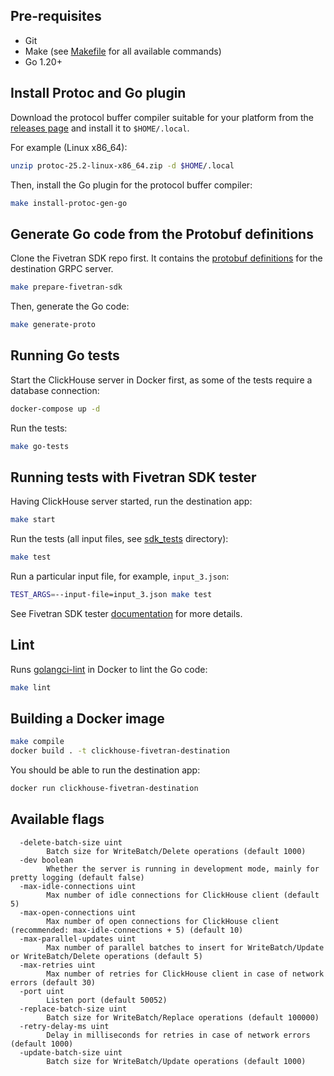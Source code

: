 ## Pre-requisites

* Git
* Make (see [Makefile](./Makefile) for all available commands)
* Go 1.20+

## Install Protoc and Go plugin

Download the protocol buffer compiler suitable for your platform from the [releases page](https://github.com/protocolbuffers/protobuf/releases/tag/v25.2) and install it to `$HOME/.local`.

For example (Linux x86_64):

```bash
unzip protoc-25.2-linux-x86_64.zip -d $HOME/.local
```

Then, install the Go plugin for the protocol buffer compiler:

```bash
make install-protoc-gen-go
```

## Generate Go code from the Protobuf definitions

Clone the Fivetran SDK repo first. It contains the [protobuf definitions](https://github.com/fivetran/fivetran_sdk/blob/main/destination_sdk.proto) for the destination GRPC server.

```bash
make prepare-fivetran-sdk
```

Then, generate the Go code:

```bash
make generate-proto
```

## Running Go tests

Start the ClickHouse server in Docker first, as some of the tests require a database connection:

```bash
docker-compose up -d
```

Run the tests:

```bash
make go-tests
```

## Running tests with Fivetran SDK tester

Having ClickHouse server started, run the destination app:

```bash
make start
```

Run the tests (all input files, see [sdk_tests](./sdk_tests) directory):

```bash
make test
```

Run a particular input file, for example, `input_3.json`:

```bash
TEST_ARGS=--input-file=input_3.json make test
```

See Fivetran SDK tester [documentation](https://github.com/fivetran/fivetran_sdk/tree/main/tools/destination-tester) for more details.

## Lint

Runs [golangci-lint](https://golangci-lint.run) in Docker to lint the Go code:

```bash
make lint
```

## Building a Docker image

```bash
make compile
docker build . -t clickhouse-fivetran-destination
```

You should be able to run the destination app:

```bash
docker run clickhouse-fivetran-destination
```

## Available flags

```
  -delete-batch-size uint
        Batch size for WriteBatch/Delete operations (default 1000)
  -dev boolean
        Whether the server is running in development mode, mainly for pretty logging (default false)
  -max-idle-connections uint
        Max number of idle connections for ClickHouse client (default 5)
  -max-open-connections uint
        Max number of open connections for ClickHouse client (recommended: max-idle-connections + 5) (default 10)
  -max-parallel-updates uint
        Max number of parallel batches to insert for WriteBatch/Update or WriteBatch/Delete operations (default 5)
  -max-retries uint
        Max number of retries for ClickHouse client in case of network errors (default 30)
  -port uint
        Listen port (default 50052)
  -replace-batch-size uint
        Batch size for WriteBatch/Replace operations (default 100000)
  -retry-delay-ms uint
        Delay in milliseconds for retries in case of network errors (default 1000)
  -update-batch-size uint
        Batch size for WriteBatch/Update operations (default 1000)
```